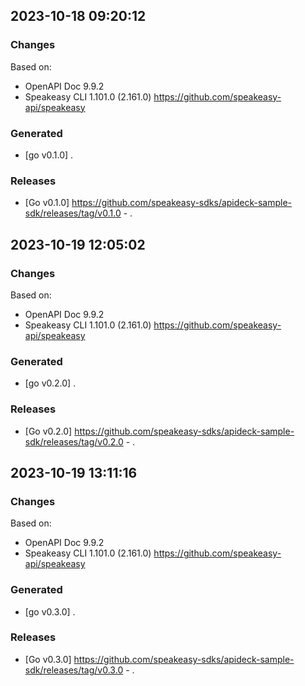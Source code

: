 

## 2023-10-18 09:20:12
### Changes
Based on:
- OpenAPI Doc 9.9.2 
- Speakeasy CLI 1.101.0 (2.161.0) https://github.com/speakeasy-api/speakeasy
### Generated
- [go v0.1.0] .
### Releases
- [Go v0.1.0] https://github.com/speakeasy-sdks/apideck-sample-sdk/releases/tag/v0.1.0 - .

## 2023-10-19 12:05:02
### Changes
Based on:
- OpenAPI Doc 9.9.2 
- Speakeasy CLI 1.101.0 (2.161.0) https://github.com/speakeasy-api/speakeasy
### Generated
- [go v0.2.0] .
### Releases
- [Go v0.2.0] https://github.com/speakeasy-sdks/apideck-sample-sdk/releases/tag/v0.2.0 - .

## 2023-10-19 13:11:16
### Changes
Based on:
- OpenAPI Doc 9.9.2 
- Speakeasy CLI 1.101.0 (2.161.0) https://github.com/speakeasy-api/speakeasy
### Generated
- [go v0.3.0] .
### Releases
- [Go v0.3.0] https://github.com/speakeasy-sdks/apideck-sample-sdk/releases/tag/v0.3.0 - .